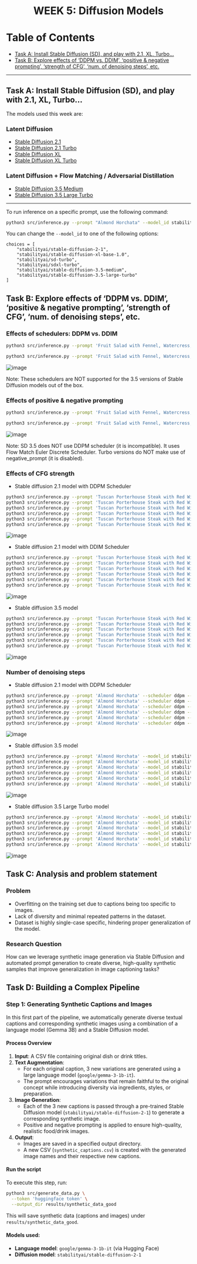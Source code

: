 <h1 align="center">WEEK 5: Diffusion Models</h1>

# Table of Contents

- [Task A: Install Stable Diffusion (SD), and play with 2.1, XL, Turbo...](#task-a-install-stable-diffusion-sd-and-play-with-21-xl-turbo)
- [Task B: Explore effects of ‘DDPM vs. DDIM’, ‘positive & negative prompting’, ‘strength of CFG’, ‘num. of denoising steps’, etc.](#task-b-explore-effects-of-ddpm-vs-ddim-positive--negative-prompting-strength-of-cfg-num-of-denoising-steps-etc)

---

## Task A: Install Stable Diffusion (SD), and play with 2.1, XL, Turbo...

The models used this week are:

### Latent Diffusion
- [Stable Diffusion 2.1](https://huggingface.co/stabilityai/stable-diffusion-2-1)  
- [Stable Diffusion 2.1 Turbo](https://huggingface.co/stabilityai/sd-turbo)  
- [Stable Diffusion XL](https://huggingface.co/stabilityai/stable-diffusion-xl-base-1.0)  
- [Stable Diffusion XL Turbo](https://huggingface.co/stabilityai/sdxl-turbo)  

### Latent Diffusion + Flow Matching / Adversarial Distillation
- [Stable Diffusion 3.5 Medium](https://huggingface.co/stabilityai/stable-diffusion-3.5-medium)  
- [Stable Diffusion 3.5 Large Turbo](https://huggingface.co/stabilityai/stable-diffusion-3.5-large-turbo)  

---

To run inference on a specific prompt, use the following command:

```bash
python3 src/inference.py --prompt "Almond Horchata" --model_id stabilityai/stable-diffusion-2-1 --output_dir results/results_2_1
```

You can change the `--model_id` to one of the following options:

```text
choices = [
    "stabilityai/stable-diffusion-2-1", 
    "stabilityai/stable-diffusion-xl-base-1.0", 
    "stabilityai/sd-turbo", 
    "stabilityai/sdxl-turbo",
    "stabilityai/stable-diffusion-3.5-medium",
    "stabilityai/stable-diffusion-3.5-large-turbo"
]
```

## Task B: Explore effects of ‘DDPM vs. DDIM’, ‘positive & negative prompting’, ‘strength of CFG’, ‘num. of denoising steps’, etc.

### Effects of schedulers: DDPM vs. DDIM

```bash
python3 src/inference.py --prompt 'Fruit Salad with Fennel, Watercress, and Smoked Salt' --scheduler ddpm --model_id stabilityai/stable-diffusion-2-1 --output_dir results/results_2_1

python3 src/inference.py --prompt 'Fruit Salad with Fennel, Watercress, and Smoked Salt' --scheduler ddim --model_id stabilityai/stable-diffusion-2-1 --output_dir results/results_2_1
```

![image](https://github.com/user-attachments/assets/f20472a0-2e1e-4d92-ae56-c4d409a99fc6)

Note: These schedulers are NOT supported for the 3.5 versions of Stable Diffusion models out of the box.

### Effects of positive & negative prompting

```bash
python3 src/inference.py --prompt 'Fruit Salad with Fennel, Watercress, and Smoked Salt' --scheduler ddpm --model_id stabilityai/stable-diffusion-2-1 --output_dir results/results_2_1

python3 src/inference.py --prompt 'Fruit Salad with Fennel, Watercress, and Smoked Salt' --negative_prompt 'blurry,unrealistic,low resolution, overexposed, unnatural colors' --scheduler ddpm --model_id stabilityai/stable-diffusion-2-1 --output_dir results/results_2_1
```

![image](https://github.com/user-attachments/assets/7d50f6d3-d56f-4934-a451-bca535712638)


Note: SD 3.5 does NOT  use DDPM scheduler (it is incompatible). It uses Flow Match Euler Discrete Scheduler. Turbo versions do NOT make use of negative_prompt (it is disabled).

### Effects of CFG strength

- Stable diffusion 2.1 model with DDPM Scheduler

```bash
python3 src/inference.py --prompt 'Tuscan Porterhouse Steak with Red Wine-Peppercorn Jus' --scheduler ddpm --model_id stabilityai/stable-diffusion-2-1 --guidance_scale 1 --output_dir results/results_2_1
python3 src/inference.py --prompt 'Tuscan Porterhouse Steak with Red Wine-Peppercorn Jus' --scheduler ddpm --model_id stabilityai/stable-diffusion-2-1 --guidance_scale 3 --output_dir results/results_2_1
python3 src/inference.py --prompt 'Tuscan Porterhouse Steak with Red Wine-Peppercorn Jus' --scheduler ddpm --model_id stabilityai/stable-diffusion-2-1 --guidance_scale 5 --output_dir results/results_2_1
python3 src/inference.py --prompt 'Tuscan Porterhouse Steak with Red Wine-Peppercorn Jus' --scheduler ddpm --model_id stabilityai/stable-diffusion-2-1 --guidance_scale 7.5 --output_dir results/results_2_1
python3 src/inference.py --prompt 'Tuscan Porterhouse Steak with Red Wine-Peppercorn Jus' --scheduler ddpm --model_id stabilityai/stable-diffusion-2-1 --guidance_scale 10 --output_dir results/results_2_1
python3 src/inference.py --prompt 'Tuscan Porterhouse Steak with Red Wine-Peppercorn Jus' --scheduler ddpm --model_id stabilityai/stable-diffusion-2-1 --guidance_scale 15 --output_dir results/results_2_1
```

![image](https://github.com/user-attachments/assets/614b01ab-bfed-481a-9060-d6b9ea891646)


- Stable diffusion 2.1 model with DDIM Scheduler

```bash
python3 src/inference.py --prompt 'Tuscan Porterhouse Steak with Red Wine-Peppercorn Jus' --scheduler ddim --model_id stabilityai/stable-diffusion-2-1 --guidance_scale 1 --output_dir results/results_2_1
python3 src/inference.py --prompt 'Tuscan Porterhouse Steak with Red Wine-Peppercorn Jus' --scheduler ddim --model_id stabilityai/stable-diffusion-2-1 --guidance_scale 3 --output_dir results/results_2_1
python3 src/inference.py --prompt 'Tuscan Porterhouse Steak with Red Wine-Peppercorn Jus' --scheduler ddim --model_id stabilityai/stable-diffusion-2-1 --guidance_scale 5 --output_dir results/results_2_1
python3 src/inference.py --prompt 'Tuscan Porterhouse Steak with Red Wine-Peppercorn Jus' --scheduler ddim --model_id stabilityai/stable-diffusion-2-1 --guidance_scale 7.5 --output_dir results/results_2_1
python3 src/inference.py --prompt 'Tuscan Porterhouse Steak with Red Wine-Peppercorn Jus' --scheduler ddim --model_id stabilityai/stable-diffusion-2-1 --guidance_scale 10 --output_dir results/results_2_1
python3 src/inference.py --prompt 'Tuscan Porterhouse Steak with Red Wine-Peppercorn Jus' --scheduler ddim --model_id stabilityai/stable-diffusion-2-1 --guidance_scale 15 --output_dir results/results_2_1
```

![image](https://github.com/user-attachments/assets/0cff02a3-6c6a-4a94-a118-96852113ef5c)

- Stable diffusion 3.5 model

```bash
python3 src/inference.py --prompt 'Tuscan Porterhouse Steak with Red Wine-Peppercorn Jus' --model_id stabilityai/stable-diffusion-3.5-medium --output_dir results/results_3_5 --token 'huggingface token' --guidance_scale 1
python3 src/inference.py --prompt 'Tuscan Porterhouse Steak with Red Wine-Peppercorn Jus' --model_id stabilityai/stable-diffusion-3.5-medium --output_dir results/results_3_5 --token 'huggingface token' --guidance_scale 3
python3 src/inference.py --prompt 'Tuscan Porterhouse Steak with Red Wine-Peppercorn Jus' --model_id stabilityai/stable-diffusion-3.5-medium --output_dir results/results_3_5 --token 'huggingface token' --guidance_scale 5
python3 src/inference.py --prompt 'Tuscan Porterhouse Steak with Red Wine-Peppercorn Jus' --model_id stabilityai/stable-diffusion-3.5-medium --output_dir results/results_3_5 --token 'huggingface token' --guidance_scale 7.5
python3 src/inference.py --prompt 'Tuscan Porterhouse Steak with Red Wine-Peppercorn Jus' --model_id stabilityai/stable-diffusion-3.5-medium --output_dir results/results_3_5 --token 'huggingface token' --guidance_scale 10
python3 src/inference.py --prompt 'Tuscan Porterhouse Steak with Red Wine-Peppercorn Jus' --model_id stabilityai/stable-diffusion-3.5-medium --output_dir results/results_3_5 --token 'huggingface token' --guidance_scale 15
```

![image](https://github.com/user-attachments/assets/a1675db2-dda5-4ba2-9fdd-c7525d4805a4)

### Number of denoising steps

- Stable diffusion 2.1 model with DDPM Scheduler

```bash
python3 src/inference.py --prompt 'Almond Horchata' --scheduler ddpm --model_id stabilityai/stable-diffusion-2-1 --number_inference_steps 5 --output_dir results/results_2_1
python3 src/inference.py --prompt 'Almond Horchata' --scheduler ddpm --model_id stabilityai/stable-diffusion-2-1 --number_inference_steps 25 --output_dir results/results_2_1
python3 src/inference.py --prompt 'Almond Horchata' --scheduler ddpm --model_id stabilityai/stable-diffusion-2-1 --number_inference_steps 50 --output_dir results/results_2_1
python3 src/inference.py --prompt 'Almond Horchata' --scheduler ddpm --model_id stabilityai/stable-diffusion-2-1 --number_inference_steps 75 --output_dir results/results_2_1
python3 src/inference.py --prompt 'Almond Horchata' --scheduler ddpm --model_id stabilityai/stable-diffusion-2-1 --number_inference_steps 100 --output_dir results/results_2_1
python3 src/inference.py --prompt 'Almond Horchata' --scheduler ddpm --model_id stabilityai/stable-diffusion-2-1 --number_inference_steps 150 --output_dir results/results_2_1
```

![image](https://github.com/user-attachments/assets/8112c48d-476d-4a25-ad21-7605e973abf4)

- Stable diffusion 3.5 model

```bash
python3 src/inference.py --prompt 'Almond Horchata' --model_id stabilityai/stable-diffusion-3.5-medium --output_dir results/results_3_5 --token 'huggingface token' --number_inference_steps 5
python3 src/inference.py --prompt 'Almond Horchata' --model_id stabilityai/stable-diffusion-3.5-medium --output_dir results/results_3_5 --token 'huggingface token' --number_inference_steps 25
python3 src/inference.py --prompt 'Almond Horchata' --model_id stabilityai/stable-diffusion-3.5-medium --output_dir results/results_3_5 --token 'huggingface token' --number_inference_steps 50
python3 src/inference.py --prompt 'Almond Horchata' --model_id stabilityai/stable-diffusion-3.5-medium --output_dir results/results_3_5 --token 'huggingface token' --number_inference_steps 75
python3 src/inference.py --prompt 'Almond Horchata' --model_id stabilityai/stable-diffusion-3.5-medium --output_dir results/results_3_5 --token 'huggingface token' --number_inference_steps 100
python3 src/inference.py --prompt 'Almond Horchata' --model_id stabilityai/stable-diffusion-3.5-medium --output_dir results/results_3_5 --token 'huggingface token' --number_inference_steps 150
```

![image](https://github.com/user-attachments/assets/2c66d41f-089c-4099-95d8-2bb95029a868)

- Stable diffusion 3.5 Large Turbo model

```bash
python3 src/inference.py --prompt 'Almond Horchata' --model_id stabilityai/stable-diffusion-3.5-large-turbo --output_dir results/results_3_5_turbo --token 'huggingface token' --number_inference_steps 5
python3 src/inference.py --prompt 'Almond Horchata' --model_id stabilityai/stable-diffusion-3.5-large-turbo --output_dir results/results_3_5_turbo --token 'huggingface token' --number_inference_steps 25
python3 src/inference.py --prompt 'Almond Horchata' --model_id stabilityai/stable-diffusion-3.5-large-turbo --output_dir results/results_3_5_turbo --token 'huggingface token' --number_inference_steps 50
python3 src/inference.py --prompt 'Almond Horchata' --model_id stabilityai/stable-diffusion-3.5-large-turbo --output_dir results/results_3_5_turbo --token 'huggingface token' --number_inference_steps 75
python3 src/inference.py --prompt 'Almond Horchata' --model_id stabilityai/stable-diffusion-3.5-large-turbo --output_dir results/results_3_5_turbo --token 'huggingface token' --number_inference_steps 100
python3 src/inference.py --prompt 'Almond Horchata' --model_id stabilityai/stable-diffusion-3.5-large-turbo --output_dir results/results_3_5_turbo --token 'huggingface token' --number_inference_steps 150
```

![image](https://github.com/user-attachments/assets/55e890df-3436-4947-a17b-36e7dda74f59)

## Task C: Analysis and problem statement

### Problem 

- Overfitting on the training set due to captions being too specific to images. 
- Lack of diversity and minimal repeated patterns in the dataset. 
- Dataset is highly single-case specific, hindering proper generalization of the model.

### Research Question 
How can we leverage synthetic image generation via Stable Diffusion and automated prompt generation to create diverse, high-quality synthetic samples that improve generalization in image captioning tasks?

## Task D: Building a Complex Pipeline

### Step 1: Generating Synthetic Captions and Images

In this first part of the pipeline, we automatically generate diverse textual captions and corresponding synthetic images using a combination of a language model (Gemma 3B) and a Stable Diffusion model.

#### Process Overview

1. **Input**: A CSV file containing original dish or drink titles.
2. **Text Augmentation**:
   - For each original caption, 3 new variations are generated using a large language model (`google/gemma-3-1b-it`).
   - The prompt encourages variations that remain faithful to the original concept while introducing diversity via ingredients, styles, or preparation.
3. **Image Generation**:
   - Each of the 3 new captions is passed through a pre-trained Stable Diffusion model (`stabilityai/stable-diffusion-2-1`) to generate a corresponding synthetic image.
   - Positive and negative prompting is applied to ensure high-quality, realistic food/drink images.
4. **Output**:
   - Images are saved in a specified output directory.
   - A new CSV (`synthetic_captions.csv`) is created with the generated image names and their respective new captions.

#### Run the script

To execute this step, run:

```bash
python3 src/generate_data.py \
  --token 'huggingface token' \
  --output_dir results/synthetic_data_good 
```

This will save synthetic data (captions and images) under `results/synthetic_data_good`.

#### Models used:
- **Language model**: `google/gemma-3-1b-it` (via Hugging Face)
- **Diffusion model**: `stabilityai/stable-diffusion-2-1`




